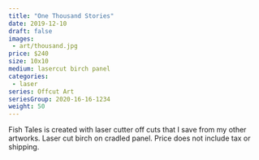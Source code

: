 ```yaml
---
title: "One Thousand Stories"
date: 2019-12-10
draft: false
images:
 - art/thousand.jpg
price: $240
size: 10x10 
medium: lasercut birch panel
categories:
 - laser
series: Offcut Art
seriesGroup: 2020-16-16-1234
weight: 50
---
```


Fish Tales is created with laser cutter off cuts that I save from my other artworks. Laser cut birch on cradled panel. Price does not include tax or shipping.